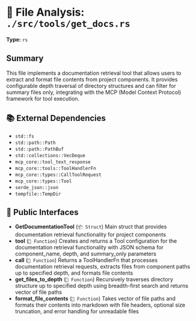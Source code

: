 # 📄 File Analysis: `./src/tools/get_docs.rs`

**Type:** `rs`

## Summary
This file implements a documentation retrieval tool that allows users to extract and format file contents from project components. It provides configurable depth traversal of directory structures and can filter for summary files only, integrating with the MCP (Model Context Protocol) framework for tool execution.

## 📚 External Dependencies
- `std::fs`
- `std::path::Path`
- `std::path::PathBuf`
- `std::collections::VecDeque`
- `mcp_core::tool_text_response`
- `mcp_core::tools::ToolHandlerFn`
- `mcp_core::types::CallToolRequest`
- `mcp_core::types::Tool`
- `serde_json::json`
- `tempfile::TempDir`

## 🔌 Public Interfaces
- **GetDocumentationTool** (`📦 Struct`)
  Main struct that provides documentation retrieval functionality for project components
- **tool** (`🔧 Function`)
  Creates and returns a Tool configuration for the documentation retrieval functionality with JSON schema for component_name, depth, and summary_only parameters
- **call** (`🔧 Function`)
  Returns a ToolHandlerFn that processes documentation retrieval requests, extracts files from component paths up to specified depth, and formats file contents
- **get_files_to_depth** (`🔧 Function`)
  Recursively traverses directory structure up to specified depth using breadth-first search and returns vector of file paths
- **format_file_contents** (`🔧 Function`)
  Takes vector of file paths and formats their contents into markdown with file headers, optional size truncation, and error handling for unreadable files
